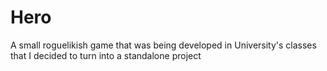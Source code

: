# Hero

A small roguelikish game that was being developed in University's classes that I decided to turn into a standalone project
